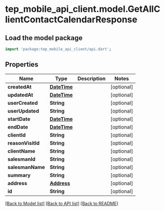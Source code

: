 # tep_mobile_api_client.model.GetAllClientContactCalendarResponse

## Load the model package
```dart
import 'package:tep_mobile_api_client/api.dart';
```

## Properties
Name | Type | Description | Notes
------------ | ------------- | ------------- | -------------
**createdAt** | [**DateTime**](DateTime.md) |  | [optional] 
**updatedAt** | [**DateTime**](DateTime.md) |  | [optional] 
**userCreated** | **String** |  | [optional] 
**userUpdated** | **String** |  | [optional] 
**startDate** | [**DateTime**](DateTime.md) |  | [optional] 
**endDate** | [**DateTime**](DateTime.md) |  | [optional] 
**clientId** | **String** |  | [optional] 
**reasonVisitId** | **String** |  | [optional] 
**clientName** | **String** |  | [optional] 
**salesmanId** | **String** |  | [optional] 
**salesmanName** | **String** |  | [optional] 
**summary** | **String** |  | [optional] 
**address** | [**Address**](Address.md) |  | [optional] 
**id** | **String** |  | [optional] 

[[Back to Model list]](../README.md#documentation-for-models) [[Back to API list]](../README.md#documentation-for-api-endpoints) [[Back to README]](../README.md)


